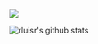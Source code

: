 <img src="https://f.easyuploader.app/eu-prd/upload/20190707212336_7937436452.jpeg">

![rluisr's github stats](https://github-readme-stats.vercel.app/api?username=rluisr&count_private=true&show_icons=true)
